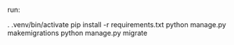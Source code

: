 run:

. .venv/bin/activate
pip install -r requirements.txt
python manage.py makemigrations
python manage.py migrate

